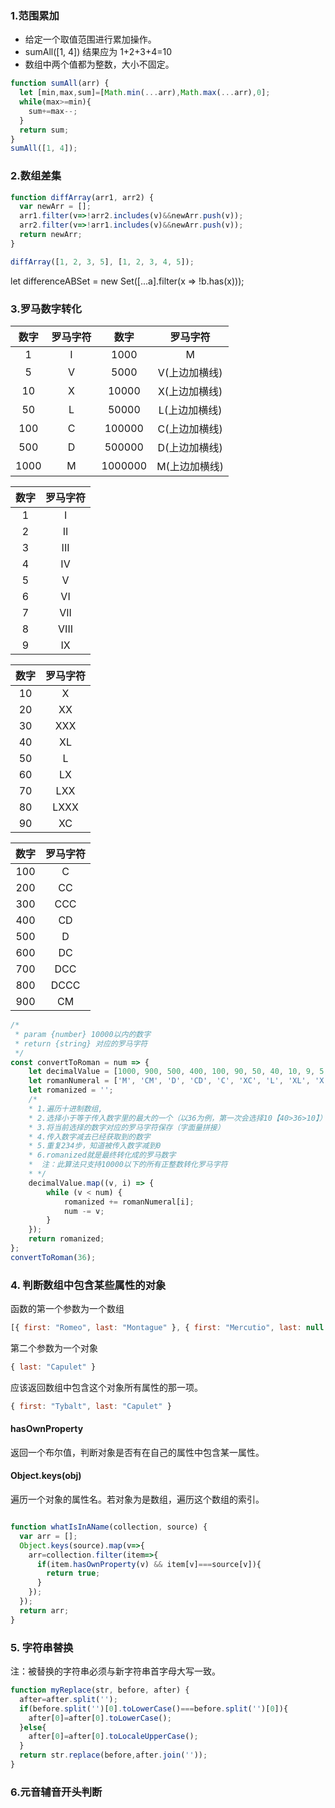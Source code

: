 ### 1.范围累加
- 给定一个取值范围进行累加操作。
- sumAll([1, 4]) 结果应为 1+2+3+4=10
- 数组中两个值都为整数，大小不固定。


```js
function sumAll(arr) {
  let [min,max,sum]=[Math.min(...arr),Math.max(...arr),0];
  while(max>=min){
    sum+=max--;
  }
  return sum;
}
sumAll([1, 4]);
```
### 2.数组差集


```js
function diffArray(arr1, arr2) {
  var newArr = [];
  arr1.filter(v=>!arr2.includes(v)&&newArr.push(v));
  arr2.filter(v=>!arr1.includes(v)&&newArr.push(v));
  return newArr;
}

diffArray([1, 2, 3, 5], [1, 2, 3, 4, 5]);
```
let differenceABSet = new Set([...a].filter(x => !b.has(x)));

### 3.罗马数字转化


数字 | 罗马字符 | 数字 | 罗马字符
:---:|:---: | :---:|:---:
1 | I | 1000 | M
5 | V | 5000 | V(上边加横线)
10 | X | 10000 | X(上边加横线)
50 | L | 50000 | L(上边加横线)
100 | C | 100000 | C(上边加横线)
500 | D | 500000 | D(上边加横线)
1000 | M | 1000000 | M(上边加横线)

数字 | 罗马字符
:---:|:---:
1 | I
2 | II
3 | III
4 | IV
5 | V
6 | VI
7 | VII
8 | VIII
9 | IX

数字 | 罗马字符
:---:|:---:
10 | X
20 | XX
30 | XXX
40 | XL
50 | L
60 | LX
70 | LXX
80 | LXXX
90 | XC

数字 | 罗马字符
:---:|:---:
100 | C
200 | CC
300 | CCC
400 | CD
500 | D
600 | DC
700 | DCC
800 | DCCC
900 | CM


```js
/*
 * param {number} 10000以内的数字
 * return {string} 对应的罗马字符
 */
const convertToRoman = num => {
    let decimalValue = [1000, 900, 500, 400, 100, 90, 50, 40, 10, 9, 5, 4, 1]; //十进制赋值数组
    let romanNumeral = ['M', 'CM', 'D', 'CD', 'C', 'XC', 'L', 'XL', 'X', 'IX', 'V', 'IV', 'I']; ////十进制赋值数组对应的罗马字符数组
    let romanized = '';
    /*
    * 1.遍历十进制数组,
    * 2.选择小于等于传入数字里的最大的一个（以36为例，第一次会选择10【40>36>10】）
    * 3.将当前选择的数字对应的罗马字符保存（字面量拼接）
    * 4.传入数字减去已经获取到的数字
    * 5.重复234步，知道被传入数字减到0
    * 6.romanized就是最终转化成的罗马数字
    *  注：此算法只支持10000以下的所有正整数转化罗马字符
    * */
    decimalValue.map((v, i) => {
        while (v < num) {
            romanized += romanNumeral[i];
            num -= v;
        }
    });
    return romanized;
};
convertToRoman(36);
```
### 4. 判断数组中包含某些属性的对象

函数的第一个参数为一个数组

```js
[{ first: "Romeo", last: "Montague" }, { first: "Mercutio", last: null }, { first: "Tybalt", last: "Capulet" }]
```
第二个参数为一个对象

```js
{ last: "Capulet" }
```
应该返回数组中包含这个对象所有属性的那一项。

```js
{ first: "Tybalt", last: "Capulet" }
```

#### hasOwnProperty 
返回一个布尔值，判断对象是否有在自己的属性中包含某一属性。

#### Object.keys(obj)
遍历一个对象的属性名。若对象为是数组，遍历这个数组的索引。


```js

function whatIsInAName(collection, source) {
  var arr = [];
  Object.keys(source).map(v=>{
    arr=collection.filter(item=>{
      if(item.hasOwnProperty(v) && item[v]===source[v]){
        return true;
      }
    });
  });
  return arr;
}
```

### 5. 字符串替换
注：被替换的字符串必须与新字符串首字母大写一致。


```js
function myReplace(str, before, after) {
  after=after.split('');
  if(before.split('')[0].toLowerCase()===before.split('')[0]){
    after[0]=after[0].toLowerCase();
  }else{
    after[0]=after[0].toLocaleUpperCase();
  }
  return str.replace(before,after.join(''));
}
```

### 6.元音辅音开头判断
